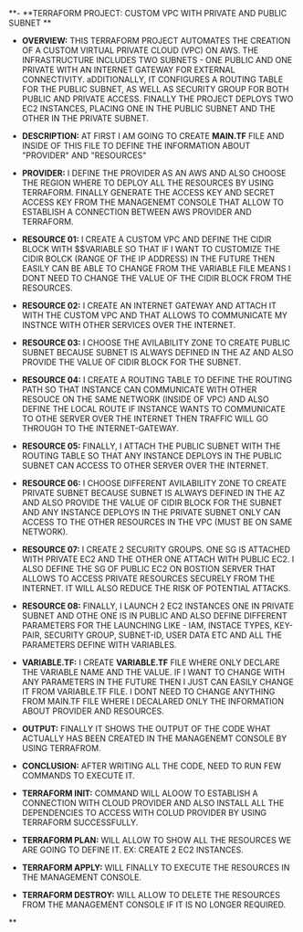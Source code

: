 **- **TERRAFORM PROJECT: CUSTOM VPC WITH PRIVATE AND PUBLIC SUBNET ** 
                                                                   
- **OVERVIEW:** THIS TERRAFORM PROJECT AUTOMATES THE CREATION OF A CUSTOM VIRTUAL PRIVATE CLOUD (VPC) ON AWS. THE INFRASTRUCTURE INCLUDES TWO SUBNETS -
ONE PUBLIC AND ONE PRIVATE WITH AN INTERNET GATEWAY FOR EXTERNAL CONNECTIVITY. aDDITIONALLY, IT CONFIGURES A ROUTING TABLE FOR THE PUBLIC SUBNET, AS WELL
AS SECURITY GROUP FOR BOTH PUBLIC AND PRIVATE ACCESS. FINALLY THE PROJECT DEPLOYS TWO EC2 INSTANCES, PLACING ONE IN THE PUBLIC SUBNET AND THE OTHER IN THE
PRIVATE SUBNET. 

- **DESCRIPTION:**    AT FIRST I AM GOING TO CREATE **MAIN.TF** FILE AND INSIDE OF THIS FILE TO DEFINE THE INFORMATION ABOUT "PROVIDER" AND "RESOURCES"

- **PROVIDER:**        I DEFINE THE PROVIDER AS AN AWS AND ALSO CHOOSE THE REGION WHERE TO DEPLOY ALL THE RESOURCES BY USING TERRAFORM. FINALLY GENERATE 
THE ACCESS KEY AND SECRET ACCESS KEY FROM THE MANAGENEMT CONSOLE THAT ALLOW TO ESTABLISH A CONNECTION BETWEEN AWS PROVIDER AND TERRAFORM.

- **RESOURCE 01:**     I CREATE A CUSTOM VPC AND DEFINE THE CIDIR BLOCK WITH $$VARIABLE SO THAT IF I WANT TO CUSTOMIZE THE CIDIR BOLCK (RANGE OF THE IP ADDRESS)
IN THE FUTURE THEN EASILY CAN BE ABLE TO CHANGE FROM THE VARIABLE FILE MEANS I DONT NEED TO CHANGE THE VALUE OF THE CIDIR BLOCK FROM THE RESOURCES.

- **RESOURCE 02:**     I CREATE AN INTERNET GATEWAY AND ATTACH IT WITH THE CUSTOM VPC AND THAT ALLOWS TO COMMUNICATE MY INSTNCE WITH OTHER SERVICES OVER THE INTERNET.

- **RESOURCE 03:**     I CHOOSE THE AVILABILITY ZONE TO CREATE PUBLIC SUBNET BECAUSE SUBNET IS ALWAYS DEFINED IN THE AZ AND ALSO PROVIDE THE VALUE OF CIDIR BLOCK
FOR THE SUBNET.

- **RESOURCE 04:**     I CREATE A ROUTING TABLE TO DEFINE THE ROUTING PATH SO THAT INSTANCE CAN COMMUNICATE WITH OTHER RESOUCE ON THE SAME NETWORK (INSIDE OF VPC) AND ALSO DEFINE THE LOCAL ROUTE IF INSTANCE WANTS TO COMMUNICATE TO OTHE SERVER OVER THE INTERNET THEN TRAFFIC WILL GO THROUGH TO THE INTERNET-GATEWAY.

- **RESOURCE 05:**    FINALLY, I ATTACH THE PUBLIC SUBNET WITH THE ROUTING TABLE SO THAT ANY INSTANCE DEPLOYS IN THE PUBLIC SUBNET CAN ACCESS TO OTHER SERVER OVER
 THE INTERNET.

- **RESOURCE 06:**     I CHOOSE DIFFERENT AVILABILITY ZONE TO CREATE PRIVATE SUBNET BECAUSE SUBNET IS ALWAYS DEFINED IN THE AZ AND ALSO PROVIDE THE VALUE OF CIDIR BLOCK
FOR THE SUBNET AND ANY INSTANCE DEPLOYS IN THE PRIVATE SUBNET ONLY CAN ACCESS TO THE OTHER RESOURCES IN THE VPC (MUST BE ON SAME NETWORK).

- **RESOURCE 07:**     I CREATE 2 SECURITY GROUPS. ONE SG IS ATTACHED WITH PRIVATE EC2 AND THE OTHER ONE ATTACH WITH PUBLIC EC2. I ALSO DEFINE THE SG OF PUBLIC EC2 ON
BOSTION SERVER THAT ALLOWS TO ACCESS PRIVATE RESOURCES SECURELY FROM THE INTERNET. IT WILL ALSO REDUCE THE RISK OF POTENTIAL ATTACKS.

- **RESOURCE 08:**     FINALLY, I LAUNCH 2 EC2 INSTANCES ONE IN PRIVATE SUBNET AND OTHE ONE IS IN PUBLIC AND ALSO DEFINE DIFFERENT PARAMETERS FOR THE LAUNCHING
LIKE - IAM, INSTACE TYPES, KEY-PAIR, SECURITY GROUP, SUBNET-ID, USER DATA ETC AND ALL THE PARAMETERS DEFINE WITH VARIABLES.

- **VARIABLE.TF:**     I CREATE **VARIABLE.TF** FILE WHERE ONLY DECLARE THE VARIABLE NAME AND THE VALUE. IF I WANT TO CHANGE WITH ANY PARAMETERS IN THE FUTURE THEN I JUST CAN EASILY CHANGE IT FROM VARIABLE.TF FILE. I DONT NEED TO CHANGE ANYTHING FROM MAIN.TF FILE WHERE I DECALARED ONLY THE INFORMATION ABOUT PROVIDER AND RESOURCES.

- **OUTPUT:**          FINALLY IT SHOWS THE OUTPUT OF THE CODE WHAT ACTUALLY HAS BEEN CREATED IN THE MANAGENEMT CONSOLE BY USING TERRAFROM.

- **CONCLUSION:**      AFTER WRITING ALL THE CODE, NEED TO RUN FEW COMMANDS TO EXECUTE IT.

-  **TERRAFORM INIT:** COMMAND WILL ALOOW TO ESTABLISH A CONNECTION WITH CLOUD PROVIDER AND ALSO INSTALL ALL THE DEPENDENCIES TO ACCESS WITH COLUD PROVIDER BY USING TERRAFORM SUCCESSFULLY.

- **TERRAFORM PLAN:** WILL ALLOW TO SHOW ALL THE RESOURCES WE ARE GOING TO DEFINE IT. EX: CREATE 2 EC2 INSTANCES.

-  **TERRAFORM APPLY:** WILL FINALLY TO EXECUTE THE RESOURCES IN THE MANAGEMENT CONSOLE.

-  **TERRAFORM DESTROY:** WILL ALLOW TO DELETE THE RESOURCES FROM THE MANAGEMENT CONSOLE IF IT IS NO LONGER REQUIRED.

   

   











**
